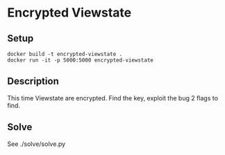 # Encrypted Viewstate

## Setup 

```
docker build -t encrypted-viewstate .
docker run -it -p 5000:5000 encrypted-viewstate
```

## Description

This time Viewstate are encrypted.
Find the key, exploit the bug
2 flags to find.


## Solve

See ./solve/solve.py
